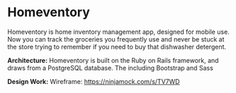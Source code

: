# Homeventory

Homeventory is home inventory management app, designed for mobile use.  Now you can track the groceries you frequently use and never be stuck at the store trying to remember if you need to buy that dishwasher detergent.

**Architecture:**
Homeventory is built on the Ruby on Rails framework, and draws from a PostgreSQL database.  The
including Bootstrap and Sass


**Design Work:**
Wireframe: <https://ninjamock.com/s/TV7WD>
